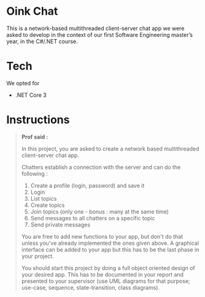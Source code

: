 # Oink Chat 

This is a network-based multithreaded client-server chat app we were asked to develop in the context of our first Software Engineering master’s year, in the C#/.NET course.

# Tech

We opted for
- .NET Core 3

# Instructions

> **Prof said :**
> 
> In this project, you are asked to create a network based  multithreaded client-server chat app.
> 
> Chatters establish a connection with the server and can do the following :
> 1. Create a profile (login, password) and save it
> 1. Login
> 1. List topics
> 1. Create topics
> 1. Join topics (only one - bonus : many at the same time)
> 1. Send messages to all chatters on a specific topic
> 1. Send private messages 
> 
> You are free to add new functions to your app, but don't do that unless you've already implemented the ones given above. A graphical interface can be added to your app but this has to be the last phase in your project.
> 
> You should start this project by doing a full object oriented design of your desired app. This has to be documented in your report and presented to your supervisor (use UML diagrams for that purpose; use-case, sequence, state-transition, class diagrams).
